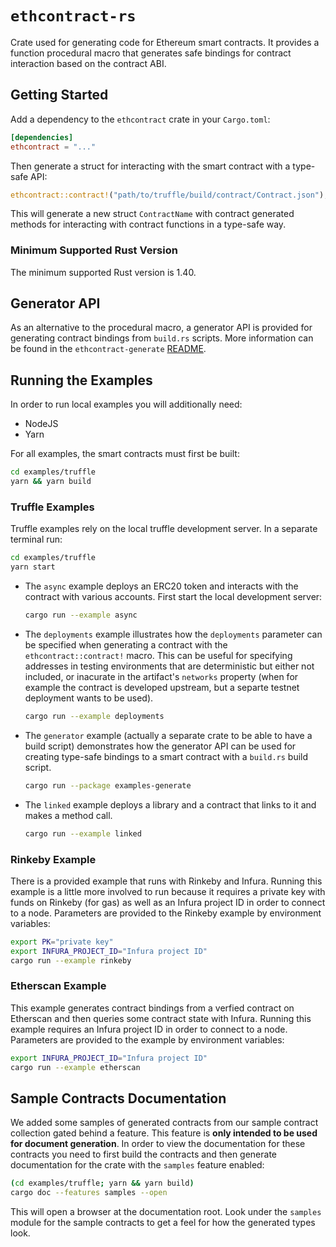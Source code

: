 # `ethcontract-rs`

Crate used for generating code for Ethereum smart contracts. It provides a
function procedural macro that generates safe bindings for contract interaction
based on the contract ABI.

## Getting Started

Add a dependency to the `ethcontract` crate in your `Cargo.toml`:

```toml
[dependencies]
ethcontract = "..."
```

Then generate a struct for interacting with the smart contract with a type-safe
API:

```rust
ethcontract::contract!("path/to/truffle/build/contract/Contract.json");
```

This will generate a new struct `ContractName` with contract generated methods
for interacting with contract functions in a type-safe way.

### Minimum Supported Rust Version

The minimum supported Rust version is 1.40.

## Generator API

As an alternative to the procedural macro, a generator API is provided for
generating contract bindings from `build.rs` scripts. More information can be
found in the `ethcontract-generate` [README](generate/README.md).

## Running the Examples

In order to run local examples you will additionally need:
- NodeJS
- Yarn

For all examples, the smart contracts must first be built:

```sh
cd examples/truffle
yarn && yarn build
```

### Truffle Examples

Truffle examples rely on the local truffle development server. In a separate
terminal run:

```sh
cd examples/truffle
yarn start
```

- The `async` example deploys an ERC20 token and interacts with the contract
  with various accounts. First start the local development server:
  ```sh
  cargo run --example async
  ```

- The `deployments` example illustrates how the `deployments` parameter can be
  specified when generating a contract with the `ethcontract::contract!` macro.
  This can be useful for specifying addresses in testing environments that are
  deterministic but either not included, or inacurate in the artifact's
  `networks` property (when for example the contract is developed upstream, but
  a separte testnet deployment wants to be used).
  ```sh
  cargo run --example deployments
  ```

- The `generator` example (actually a separate crate to be able to have a build
  script) demonstrates how the generator API can be used for creating type-safe
  bindings to a smart contract with a `build.rs` build script.
  ```sh
  cargo run --package examples-generate
  ```

- The `linked` example deploys a library and a contract that links to it and
  makes a method call.
  ```sh
  cargo run --example linked
  ```

### Rinkeby Example

There is a provided example that runs with Rinkeby and Infura. Running this
example is a little more involved to run because it requires a private key with
funds on Rinkeby (for gas) as well as an Infura project ID in order to connect
to a node. Parameters are provided to the Rinkeby example by environment
variables:

```sh
export PK="private key"
export INFURA_PROJECT_ID="Infura project ID"
cargo run --example rinkeby
```

### Etherscan Example

This example generates contract bindings from a verfied contract on Etherscan
and then queries some contract state with Infura. Running this example requires
an Infura project ID in order to connect to a node. Parameters are provided to
the example by environment variables:

```sh
export INFURA_PROJECT_ID="Infura project ID"
cargo run --example etherscan
```

## Sample Contracts Documentation

We added some samples of generated contracts from our sample contract collection
gated behind a feature. This feature is **only intended to be used for document
generation**. In order to view the documentation for these contracts you need to
first build the contracts and then generate documentation for the crate with the
`samples` feature enabled:

```sh
(cd examples/truffle; yarn && yarn build)
cargo doc --features samples --open
```

This will open a browser at the documentation root. Look under the `samples`
module for the sample contracts to get a feel for how the generated types look.
